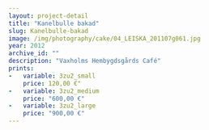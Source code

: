 ```yaml
---
layout: project-detail
title: "Kanelbulle bakad"
slug: Kanelbulle-bakad
image: /img/photography/cake/04_LEISKA_201107g061.jpg
year: 2012
archive_id: ""
description: "Vaxholms Hembygdsgårds Café"
prints: 
-   variable: 3zu2_small
    price: 120,00 €"
-   variable: 3zu2_medium
    price: "600,00 €"
-   variable: 3zu2_large
    price: "900,00 €"
---
```

